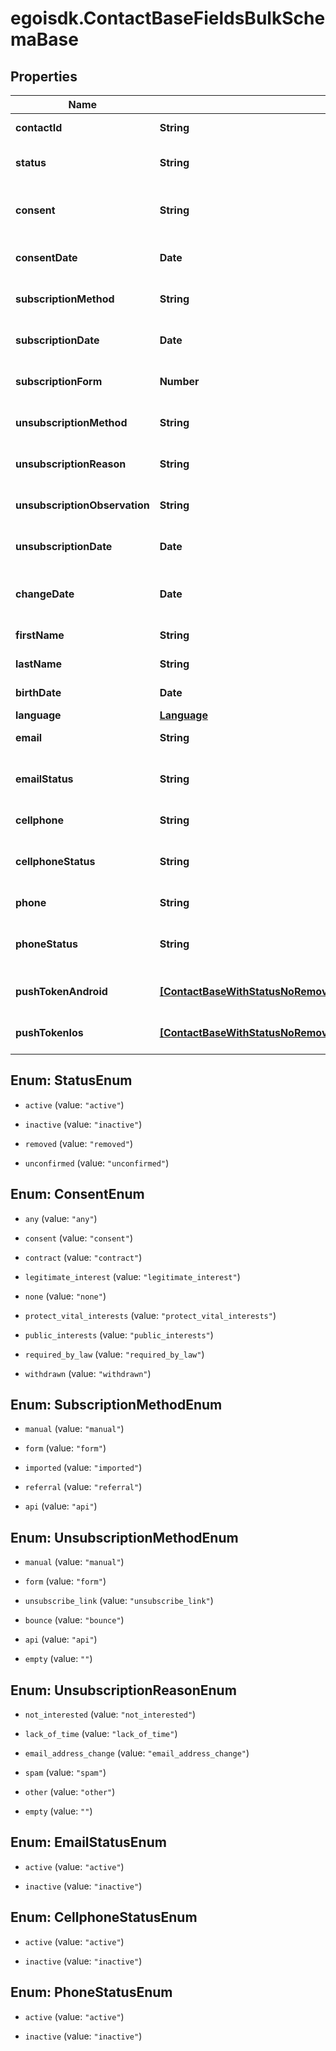 # egoisdk.ContactBaseFieldsBulkSchemaBase

## Properties

Name | Type | Description | Notes
------------ | ------------- | ------------- | -------------
**contactId** | **String** |  | [optional] [readonly] 
**status** | **String** | Status of the contact | [optional] [default to &#39;active&#39;]
**consent** | **String** | Contact consent | [optional] [readonly] [default to &#39;consent&#39;]
**consentDate** | **Date** | Date and hour of the contact consent | [optional] [readonly] 
**subscriptionMethod** | **String** | Contact subscription method | [optional] [readonly] 
**subscriptionDate** | **Date** | Date and hour of the contact subscription | [optional] [readonly] 
**subscriptionForm** | **Number** | Contact subscription form | [optional] [readonly] 
**unsubscriptionMethod** | **String** | Contact unsubscription method | [optional] [readonly] 
**unsubscriptionReason** | **String** | Contact unsubscription reason | [optional] [readonly] 
**unsubscriptionObservation** | **String** | Contact unsubscription observation | [optional] [readonly] 
**unsubscriptionDate** | **Date** | Contact unsubscription date | [optional] [readonly] 
**changeDate** | **Date** | Last modification date of the contact | [optional] [readonly] 
**firstName** | **String** | First name of the contact | [optional] 
**lastName** | **String** | Last name of the contact | [optional] 
**birthDate** | **Date** | Birth date of the contact | [optional] 
**language** | [**Language**](Language.md) |  | [optional] 
**email** | **String** | Email of the contact | [optional] 
**emailStatus** | **String** | Email channel status | [optional] [readonly] [default to &#39;active&#39;]
**cellphone** | **String** | Cellphone of the contact | [optional] 
**cellphoneStatus** | **String** | Cellphone channel status | [optional] [readonly] [default to &#39;active&#39;]
**phone** | **String** | Phone of the contact | [optional] 
**phoneStatus** | **String** | Phone channel status | [optional] [readonly] [default to &#39;active&#39;]
**pushTokenAndroid** | [**[ContactBaseWithStatusNoRemovedFieldsSchemaBasePushTokenAndroidInner]**](ContactBaseWithStatusNoRemovedFieldsSchemaBasePushTokenAndroidInner.md) | Android push token of the contact | [optional] 
**pushTokenIos** | [**[ContactBaseWithStatusNoRemovedFieldsSchemaBasePushTokenIosInner]**](ContactBaseWithStatusNoRemovedFieldsSchemaBasePushTokenIosInner.md) | IOS push token of the contact | [optional] 



## Enum: StatusEnum


* `active` (value: `"active"`)

* `inactive` (value: `"inactive"`)

* `removed` (value: `"removed"`)

* `unconfirmed` (value: `"unconfirmed"`)





## Enum: ConsentEnum


* `any` (value: `"any"`)

* `consent` (value: `"consent"`)

* `contract` (value: `"contract"`)

* `legitimate_interest` (value: `"legitimate_interest"`)

* `none` (value: `"none"`)

* `protect_vital_interests` (value: `"protect_vital_interests"`)

* `public_interests` (value: `"public_interests"`)

* `required_by_law` (value: `"required_by_law"`)

* `withdrawn` (value: `"withdrawn"`)





## Enum: SubscriptionMethodEnum


* `manual` (value: `"manual"`)

* `form` (value: `"form"`)

* `imported` (value: `"imported"`)

* `referral` (value: `"referral"`)

* `api` (value: `"api"`)





## Enum: UnsubscriptionMethodEnum


* `manual` (value: `"manual"`)

* `form` (value: `"form"`)

* `unsubscribe_link` (value: `"unsubscribe_link"`)

* `bounce` (value: `"bounce"`)

* `api` (value: `"api"`)

* `empty` (value: `""`)





## Enum: UnsubscriptionReasonEnum


* `not_interested` (value: `"not_interested"`)

* `lack_of_time` (value: `"lack_of_time"`)

* `email_address_change` (value: `"email_address_change"`)

* `spam` (value: `"spam"`)

* `other` (value: `"other"`)

* `empty` (value: `""`)





## Enum: EmailStatusEnum


* `active` (value: `"active"`)

* `inactive` (value: `"inactive"`)





## Enum: CellphoneStatusEnum


* `active` (value: `"active"`)

* `inactive` (value: `"inactive"`)





## Enum: PhoneStatusEnum


* `active` (value: `"active"`)

* `inactive` (value: `"inactive"`)




